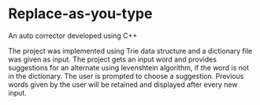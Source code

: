 # Replace-as-you-type
An auto corrector developed using C++

The project was
implemented using Trie data structure and a dictionary file was given as input. The
project gets an input word and provides suggestions for an alternate using levenshtein algorithm, if the word is not
in the dictionary. The user is prompted to choose a suggestion. Previous words given
by the user will be retained and displayed after every new input.
